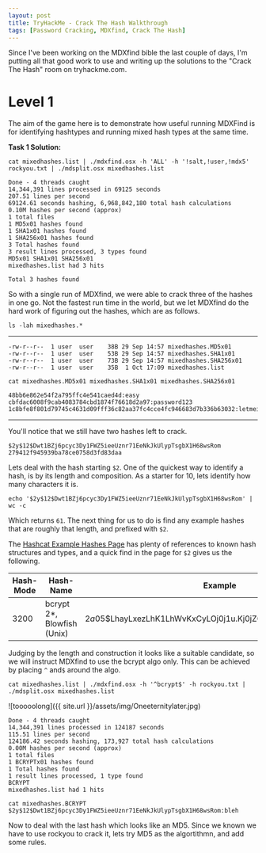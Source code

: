 ```yaml
---
layout: post
title: TryHackMe - Crack The Hash Walkthrough
tags: [Password Cracking, MDXfind, Crack The Hash]
---
```


Since I've been working on the MDXfind bible the last couple of days, I'm putting all that good work to use and writing up the solutions to the "Crack The Hash" room on tryhackme.com. 

# Level 1

The aim of the game here is to demonstrate how useful running MDXFind is for identifying hashtypes and running mixed hash types at the same time. 

**Task 1 Solution:**

```
cat mixedhashes.list | ./mdxfind.osx -h 'ALL' -h '!salt,!user,!mdx5' rockyou.txt | ./mdsplit.osx mixedhashes.list 
```

```
Done - 4 threads caught
14,344,391 lines processed in 69125 seconds
207.51 lines per second
69124.61 seconds hashing, 6,968,842,180 total hash calculations
0.10M hashes per second (approx)
1 total files
1 MD5x01 hashes found
1 SHA1x01 hashes found
1 SHA256x01 hashes found
3 Total hashes found
3 result lines processed, 3 types found
MD5x01 SHA1x01 SHA256x01 
mixedhashes.list had 3 hits

Total 3 hashes found
```

So with a single run of MDXfind, we were able to crack three of the hashes in one go. Not the fastest run time in the world, but we let MDXfind do the hard work of figuring out the hashes, which are as follows.
 
``
ls -lah mixedhashes.*
``

___
```
-rw-r--r--  1 user  user    38B 29 Sep 14:57 mixedhashes.MD5x01
-rw-r--r--  1 user  user    53B 29 Sep 14:57 mixedhashes.SHA1x01
-rw-r--r--  1 user  user    73B 29 Sep 14:57 mixedhashes.SHA256x01
-rw-r--r--  1 user  user    35B  1 Oct 17:09 mixedhashes.list
```
```
cat mixedhashes.MD5x01 mixedhashes.SHA1x01 mixedhashes.SHA256x01
```

```
48bb6e862e54f2a795ffc4e541caed4d:easy
cbfdac6008f9cab4083784cbd1874f76618d2a97:password123
1c8bfe8f801d79745c4631d09fff36c82aa37fc4cce4fc946683d7b336b63032:letmein
```
---
You'll notice that we still have two hashes left to crack. 

```
$2y$12$Dwt1BZj6pcyc3Dy1FWZ5ieeUznr71EeNkJkUlypTsgbX1H68wsRom
279412f945939ba78ce0758d3fd83daa
```
Lets deal with the hash starting ``$2``. 
One of the quickest way to identify a hash, is by its length and composition. As a starter for 10, lets identify how many characters it is. 

```
echo '$2y$12$Dwt1BZj6pcyc3Dy1FWZ5ieeUznr71EeNkJkUlypTsgbX1H68wsRom' | wc -c
```

Which returns ``61``. The next thing for us to do is find any example hashes that are roughly that length, and prefixed with ``$2``. 

The [Hashcat Example Hashes Page](https://hashcat.net/wiki/doku.php?id=example_hashes) has plenty of references to known hash structures and types, and a quick find in the page for ``$2`` gives us the following. 


| Hash-Mode|Hash-Name|Example|
| -------- | -------- | -------- |
| 3200|bcrypt $2*$, Blowfish (Unix)|$2a$05$LhayLxezLhK1LhWvKxCyLOj0j1u.Kj0jZ0pEmm134uzrQlFvQJLF6 |


Judging by the length and construction it looks like a suitable candidate, so we will instruct MDXfind to use the bcrypt algo only. This can be achieved by placing ``^`` and``$`` around the algo. 

```
cat mixedhashes.list | ./mdxfind.osx -h '^bcrypt$' -h rockyou.txt | ./mdsplit.osx mixedhashes.list 
```

![tooooolong]({{ site.url }}/assets/img/Oneeternitylater.jpg)

```
Done - 4 threads caught
14,344,391 lines processed in 124187 seconds
115.51 lines per second
124186.42 seconds hashing, 173,927 total hash calculations
0.00M hashes per second (approx)
1 total files
1 BCRYPTx01 hashes found
1 Total hashes found
1 result lines processed, 1 type found
BCRYPT 
mixedhashes.list had 1 hits
```
```
cat mixedhashes.BCRYPT 
$2y$12$Dwt1BZj6pcyc3Dy1FWZ5ieeUznr71EeNkJkUlypTsgbX1H68wsRom:bleh
```

Now to deal with the last hash which looks like an MD5. Since we known we have to use rockyou to crack it, lets try MD5 as the algortithmn, and add some rules.